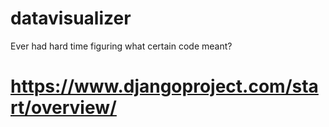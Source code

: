 # datavisualizer
Ever had hard time figuring what certain code meant?




# https://www.djangoproject.com/start/overview/